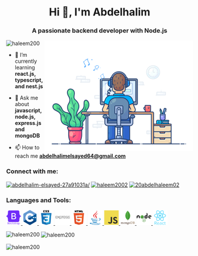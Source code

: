 <h1 align="center">Hi 👋, I'm Abdelhalim</h1>
<h3 align="center">A passionate backend developer with Node.js</h3>

<img align="right" alt="coding" width="400" src ="https://raw.githubusercontent.com/SupianIDz/SupianIDz/main/coding.gif"> 
<p align="left"> <img src="https://komarev.com/ghpvc/?username=haleem200&label=Profile%20views&color=0e75b6&style=flat" alt="haleem200" /> </p>

- 🌱 I’m currently learning **react.js, typescript, and nest.js**

- 💬 Ask me about **javascript, node.js, express.js and mongoDB**

- 📫 How to reach me **abdelhalimelsayed64@gmail.com**

<h3 align="left">Connect with me:</h3>
<p align="left">
<a href="https://linkedin.com/in/abdelhalim-elsayed-27a91031a/" target="blank"><img align="center" src="https://raw.githubusercontent.com/rahuldkjain/github-profile-readme-generator/master/src/images/icons/Social/linked-in-alt.svg" alt="abdelhalim-elsayed-27a91031a/" height="30" width="40" /></a>
<a href="https://codeforces.com/profile/haleem2002" target="blank"><img align="center" src="https://raw.githubusercontent.com/rahuldkjain/github-profile-readme-generator/master/src/images/icons/Social/codeforces.svg" alt="haleem2002" height="30" width="40" /></a>
<a href="https://www.leetcode.com/20abdelhaleem02" target="blank"><img align="center" src="https://raw.githubusercontent.com/rahuldkjain/github-profile-readme-generator/master/src/images/icons/Social/leet-code.svg" alt="20abdelhaleem02" height="30" width="40" /></a>
</p>

<h3 align="left">Languages and Tools:</h3>
<p align="left"> <a href="https://getbootstrap.com" target="_blank" rel="noreferrer"> <img src="https://raw.githubusercontent.com/devicons/devicon/master/icons/bootstrap/bootstrap-plain-wordmark.svg" alt="bootstrap" width="40" height="40"/> </a> <a href="https://www.w3schools.com/cpp/" target="_blank" rel="noreferrer"> <img src="https://raw.githubusercontent.com/devicons/devicon/master/icons/cplusplus/cplusplus-original.svg" alt="cplusplus" width="40" height="40"/> </a> <a href="https://www.w3schools.com/css/" target="_blank" rel="noreferrer"> <img src="https://raw.githubusercontent.com/devicons/devicon/master/icons/css3/css3-original-wordmark.svg" alt="css3" width="40" height="40"/> </a> <a href="https://expressjs.com" target="_blank" rel="noreferrer"> <img src="https://raw.githubusercontent.com/devicons/devicon/master/icons/express/express-original-wordmark.svg" alt="express" width="40" height="40"/> </a> <a href="https://www.w3.org/html/" target="_blank" rel="noreferrer"> <img src="https://raw.githubusercontent.com/devicons/devicon/master/icons/html5/html5-original-wordmark.svg" alt="html5" width="40" height="40"/> </a> <a href="https://www.java.com" target="_blank" rel="noreferrer"> <img src="https://raw.githubusercontent.com/devicons/devicon/master/icons/java/java-original.svg" alt="java" width="40" height="40"/> </a> <a href="https://developer.mozilla.org/en-US/docs/Web/JavaScript" target="_blank" rel="noreferrer"> <img src="https://raw.githubusercontent.com/devicons/devicon/master/icons/javascript/javascript-original.svg" alt="javascript" width="40" height="40"/> </a> <a href="https://www.mongodb.com/" target="_blank" rel="noreferrer"> <img src="https://raw.githubusercontent.com/devicons/devicon/master/icons/mongodb/mongodb-original-wordmark.svg" alt="mongodb" width="40" height="40"/> </a> <a href="https://nodejs.org" target="_blank" rel="noreferrer"> <img src="https://raw.githubusercontent.com/devicons/devicon/master/icons/nodejs/nodejs-original-wordmark.svg" alt="nodejs" width="40" height="40"/> </a> <a href="https://reactjs.org/" target="_blank" rel="noreferrer"> <img src="https://raw.githubusercontent.com/devicons/devicon/master/icons/react/react-original-wordmark.svg" alt="react" width="40" height="40"/> </a> </p>

<p><img align="left" src="https://github-readme-stats.vercel.app/api/top-langs?username=haleem200&show_icons=true&locale=en&layout=compact" alt="haleem200" /></p>

<p>&nbsp;<img align="center" src="https://github-readme-stats.vercel.app/api?username=haleem200&show_icons=true&locale=en" alt="haleem200" /></p>

<p><img align="center" src="https://github-readme-streak-stats.herokuapp.com/?user=haleem200&" alt="haleem200" /></p>

